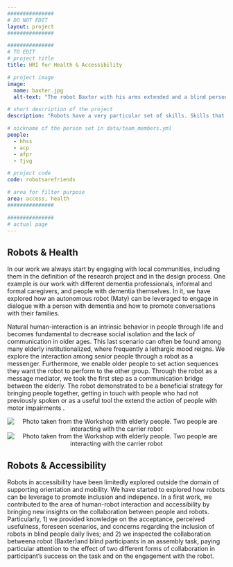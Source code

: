 ```yaml
---
###############
# DO NOT EDIT
layout: project
###############

###############
# TO EDIT
# project title
title: HRI for Health & Accessibility

# project image
image:
  name: baxter.jpg
  alt-text: "The robot Baxter with his arms extended and a blind person feeling its hands" # provide a description for the image #a11y

# short description of the project
description: "Robots have a very particular set of skills. Skills that have been acquired over a vast amount of reasearch. Skills that make them powerful tools to leverage for social inclusion, accessibility and interaction."

# nickname of the person set in data/team_members.yml
people:
  - hhss
  - acp
  - afpr
  - tjvg

# project code
code: robotsarefriends

# area for filter purpose
area: access, health
###############

###############
# actual page
---
```

## Robots & Health
In our work we always start by engaging with local communities, including them in the definition of the research project and in the design process. 
One example is our work with different dementia professionals, informal and formal caregivers, and people with dementia themselves. 
In it, we have explored how an autonomous robot (Maty) can be leveraged to engage in dialogue with a person with dementia and how to promote conversations with their families.

Natural human-interaction is an intrinsic behavior in people through life and becomes fundamental to decrease social isolation and the lack of communication in older ages. This last scenario can often be found among many elderly institutionalized, where frequently a lethargic mood reigns. We explore the interaction among senior people through a robot as a messenger. Furthermore, we enable older people to set action sequences they want the robot to perform to the other group. Through the robot as a message mediator, we took the first step as a communication bridge between the elderly. The robot demonstrated to be a beneficial strategy for bringing people together, getting in touch with people who had not previously spoken or as a useful tool the extend the action of people with motor impairments .

<p style="text-align: center;">
<img style="width:auto; max-height: 400px; margin-left:auto; margin-right:auto; display:inline-block;" class="img-responsive imgpub" src="{{ site.url }}{{ site.baseurl }}/images/projects/carrier_robot.jpg" alt="Photo taken from the Workshop with elderly people. Two people are interacting with the carrier robot">
<img style="width:auto; max-height: 400px; margin-left:auto; margin-right:auto; display:inline-block;" class="img-responsive imgpub" src="{{ site.url }}{{ site.baseurl }}/images/projects/carrier_robot1.jpeg" alt="Photo taken from the Workshop with elderly people. Two people are interacting with the carrier robot">
</p>

## Robots & Accessibility
Robots in accessibility have been limitedly explored outside the domain of supporting orientation and mobility. We have started to explored how robots can be leverage to promote inclusion and indepence. 
In a first work, we contributed to the area of human-robot interaction and accessibility by bringing new insights on the 
collaboration between people and robots. Particularly, 1) we provided knowledge on the acceptance, perceived usefulness, foreseen scenarios, 
and concerns regarding the inclusion of robots in blind people daily lives; and 2) 
we inspected the collaboration betweena robot (Baxter)and blind participants in an assembly task, paying particular attention to the effect of two 
different forms of collaboration in participant’s success on the task and on the engagement with the robot.



